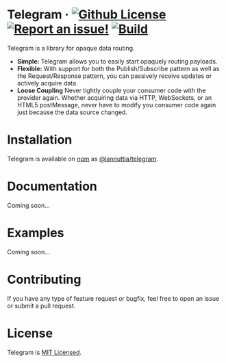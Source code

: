 # Telegram &middot; [![Github License](https://img.shields.io/github/license/lannuttia/telegram.svg?style=plastic)](https://github.com/lannuttia/telegram/blob/master/LICENSE) [![Report an issue!](https://img.shields.io/github/issues/lannuttia/telegram.svg?style=plastic)](https://github.com/lannuttia/telegram/issues) [![Build](https://travis-ci.org/lannuttia/telegram.svg?branch=master)](https://travis-ci.org/lannuttia/telegram)
Telegram is a library for opaque data routing.
* **Simple:** Telegram allows you to easily start opaquely routing payloads.
* **Flexible:** With support for both the Publish/Subscribe pattern as well as the Request/Response pattern, you can passively receive updates or actively acquire data.
* **Loose Coupling** Never tightly couple your consumer code with the provider again. Whether acquiring data via HTTP, WebSockets, or an HTML5 postMessage, never have to modify you consumer code again just because the data source changed.

# Installation
Telegram is available on [npm](https://npmjs.org) as [@lannuttia/telegram](https://npmjs.org/packages/@lannuttia/telegram).

# Documentation
Coming soon...

# Examples
Coming soon...

# Contributing
If you have any type of feature request or bugfix, feel free to open an issue or submit a pull request. 

# License
Telegram is [MIT Licensed](https://github.com/lannuttia/telegram/blob/master/LICENSE).
